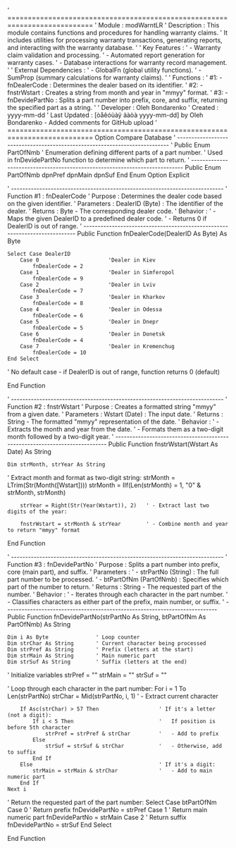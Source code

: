 ' ===========================================================================
' Module       : modWarntLR
' Description  : This module contains functions and procedures for handling warranty claims.
'                It includes utilities for processing warranty transactions, generating reports, and interacting with the warranty database.
'
' Key Features :
'               - Warranty claim validation and processing.
'               - Automated report generation for warranty cases.
'               - Database interactions for warranty record management.
'
' External Dependencies :
'               - GlobalFn (global utility functions).
'               - SumProp (summary calculations for warranty claims).
'
' Functions    :
'               #1: - fnDealerCode     : Determines the dealer based on its identifier.
'               #2: - fnstrWstart      : Creates a string from month and year in "mmyy" format.
'               #3: - fnDevidePartNo   : Splits a part number into prefix, core, and suffix, returning the specified part as a string.
'
' Developer    : Oleh Bondarenko
' Created      : yyyy-mm-dd
' Last Updated : [òåêóùàÿ äàòà yyyy-mm-dd] by Oleh Bondarenko - Added comments for GitHub upload
' ===========================================================================
Option Compare Database
' ---------------------------------------------------------------------------
' Public Enum PartOfNmb
' Enumeration defining different parts of a part number.
' Used in fnDevidePartNo function to determine which part to return.
' ---------------------------------------------------------------------------
Public Enum PartOfNmb
    dpnPref
    dpnMain
    dpnSuf
End Enum
Option Explicit

' ---------------------------------------------------------------------------
' Function #1   : fnDealerCode
' Purpose       : Determines the dealer code based on the given identifier.
' Parameters    : DealerID (Byte) : The identifier of the dealer.
' Returns       : Byte - The corresponding dealer code.
' Behavior      :
'    - Maps the given DealerID to a predefined dealer code.
'    - Returns 0 if DealerID is out of range.
' ---------------------------------------------------------------------------
Public Function fnDealerCode(DealerID As Byte) As Byte

    Select Case DealerID
        Case 0                      'Dealer in Kiev
            fnDealerCode = 2
        Case 1                      'Dealer in Simferopol
            fnDealerCode = 9
        Case 2                      'Dealer in Lviv
            fnDealerCode = 7
        Case 3                      'Dealer in Kharkov
            fnDealerCode = 8
        Case 4                      'Dealer in Odessa
            fnDealerCode = 6
        Case 5                      'Dealer in Dnepr
            fnDealerCode = 5
        Case 6                      'Dealer in Donetsk
            fnDealerCode = 4
        Case 7                      'Dealer in Kremenchug
            fnDealerCode = 10
    End Select
    
'   No default case - if DealerID is out of range, function returns 0 (default)

End Function

' ---------------------------------------------------------------------------
' Function #2   : fnstrWstart
' Purpose       : Creates a formatted string "mmyy" from a given date.
' Parameters    : Wstart (Date) : The input date.
' Returns       : String - The formatted "mmyy" representation of the date.
' Behavior      :
'    - Extracts the month and year from the date.
'    - Formats them as a two-digit month followed by a two-digit year.
' ---------------------------------------------------------------------------
Public Function fnstrWstart(Wstart As Date) As String

    Dim strMonth, strYear As String
    
'       Extract month and format as two-digit string:
        strMonth = LTrim(Str(Month([Wstart])))
        strMonth = IIf(Len(strMonth) = 1, "0" & strMonth, strMonth)

        strYear = Right(Str(Year(Wstart)), 2)   ' - Extract last two digits of the year:
    
        fnstrWstart = strMonth & strYear        ' - Combine month and year to return "mmyy" format

End Function

' ---------------------------------------------------------------------------
' Function #3   : fnDevidePartNo
' Purpose       : Splits a part number into prefix, core (main part), and suffix.
' Parameters    :
'    - strPartNo (String)       : The full part number to be processed.
'    - btPartOfNm (PartOfNmb)   : Specifies which part of the number to return.
' Returns       : String - The requested part of the number.
' Behavior      :
'    - Iterates through each character in the part number.
'    - Classifies characters as either part of the prefix, main number, or suffix.
' ---------------------------------------------------------------------------
Public Function fnDevidePartNo(strPartNo As String, btPartOfNm As PartOfNmb) As String

    Dim i As Byte               ' Loop counter
    Dim strChar As String       ' Current character being processed
    Dim strPref As String       ' Prefix (letters at the start)
    Dim strMain As String       ' Main numeric part
    Dim strSuf As String        ' Suffix (letters at the end)
    
'   Initialize variables
    strPref = ""
    strMain = ""
    strSuf = ""
    
'   Loop through each character in the part number:
    For i = 1 To Len(strPartNo)
        strChar = Mid(strPartNo, i, 1)              ' - Extract current character
        
        If Asc(strChar) > 57 Then                   ' If it's a letter (not a digit):
            If i < 5 Then                           '   If position is before 5th character
                strPref = strPref & strChar         '   - Add to prefix
            Else
                strSuf = strSuf & strChar           '   - Otherwise, add to suffix
            End If
        Else                                        ' If it's a digit:
            strMain = strMain & strChar             '   - Add to main numeric part
        End If
    Next i
    
'   Return the requested part of the part number:
    Select Case btPartOfNm
        Case 0                          ' Return prefix
            fnDevidePartNo = strPref
        Case 1                          ' Return main numeric part
            fnDevidePartNo = strMain
        Case 2                          ' Return suffix
            fnDevidePartNo = strSuf
    End Select

End Function
